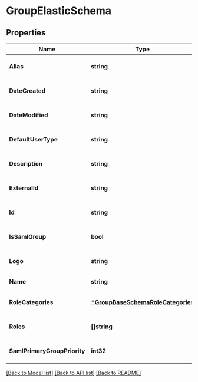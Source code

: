 # GroupElasticSchema

## Properties
Name | Type | Description | Notes
------------ | ------------- | ------------- | -------------
**Alias** | **string** |  | [optional] [default to null]
**DateCreated** | **string** |  | [optional] [default to null]
**DateModified** | **string** |  | [optional] [default to null]
**DefaultUserType** | **string** |  | [optional] [default to null]
**Description** | **string** |  | [optional] [default to null]
**ExternalId** | **string** |  | [optional] [default to null]
**Id** | **string** |  | [optional] [default to null]
**IsSamlGroup** | **bool** |  | [optional] [default to null]
**Logo** | **string** |  | [optional] [default to null]
**Name** | **string** |  | [default to null]
**RoleCategories** | [***GroupBaseSchemaRoleCategories**](GroupBaseSchema_role_categories.md) |  | [optional] [default to null]
**Roles** | **[]string** |  | [optional] [default to null]
**SamlPrimaryGroupPriority** | **int32** |  | [optional] [default to 0]

[[Back to Model list]](../README.md#documentation-for-models) [[Back to API list]](../README.md#documentation-for-api-endpoints) [[Back to README]](../README.md)


